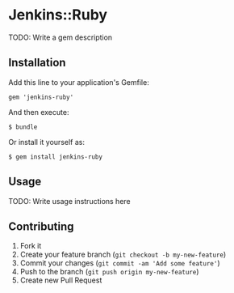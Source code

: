# Jenkins::Ruby

TODO: Write a gem description

## Installation

Add this line to your application's Gemfile:

    gem 'jenkins-ruby'

And then execute:

    $ bundle

Or install it yourself as:

    $ gem install jenkins-ruby

## Usage

TODO: Write usage instructions here

## Contributing

1. Fork it
2. Create your feature branch (`git checkout -b my-new-feature`)
3. Commit your changes (`git commit -am 'Add some feature'`)
4. Push to the branch (`git push origin my-new-feature`)
5. Create new Pull Request
